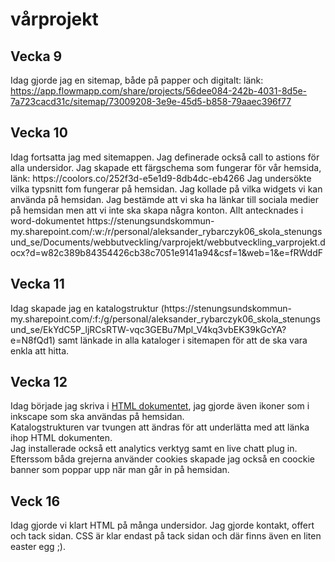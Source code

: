 # vårprojekt

<h2> Vecka 9 </h2>

Idag gjorde jag en sitemap, både på papper och digitalt: länk: https://app.flowmapp.com/share/projects/56dee084-242b-4031-8d5e-7a723cacd31c/sitemap/73009208-3e9e-45d5-b858-79aaec396f77

<h2>Vecka 10</h2>
Idag fortsatta jag med sitemappen. Jag definerade också call to astions för alla undersidor. Jag skapade ett färgschema som fungerar för vår hemsida, länk: https://coolors.co/252f3d-e5e1d9-8db4dc-eb4266
Jag undersökte vilka typsnitt fom fungerar på hemsidan. 
Jag kollade på vilka widgets vi kan använda på hemsidan. 
Jag bestämde att vi ska ha länkar till sociala medier på hemsidan men att vi inte ska skapa några konton. 
Allt antecknades i word-dokumentet  https://stenungsundskommun-my.sharepoint.com/:w:/r/personal/aleksander_rybarczyk06_skola_stenungsund_se/Documents/webbutveckling/varprojekt/webbutveckling_varprojekt.docx?d=w82c389b84354426cb38c7051e9141a94&csf=1&web=1&e=fRWddF

<h2>Vecka 11</h2>
Idag skapade jag en katalogstruktur (https://stenungsundskommun-my.sharepoint.com/:f:/g/personal/aleksander_rybarczyk06_skola_stenungsund_se/EkYdC5P_ljRCsRTW-vqc3GEBu7Mpl_V4kq3vbEK39kGcYA?e=N8fQd1) samt länkade in alla kataloger i sitemapen för att de ska vara enkla att hitta. 

<h2>Vecka 12</h2>
Idag började jag skriva i <a href="https://stenungsundskommun-my.sharepoint.com/personal/aleksander_rybarczyk06_skola_stenungsund_se/_layouts/15/onedrive.aspx?csf=1&web=1&e=Zpa0oj&cid=95ce3ee7%2D9dab%2D462a%2Dbdcf%2Dec8f466fff11&FolderCTID=0x0120007A3F9E8FC3D17A4A871E1483F6FE81C0&id=%2Fpersonal%2Faleksander%5Frybarczyk06%5Fskola%5Fstenungsund%5Fse%2FDocuments%2Fwebbutveckling%2Fvarprojekt%2FHTML%2FHomepage%2FHomepage%5Fkod&view=0" target="_blank"> HTML dokumentet</a>, jag gjorde även ikoner som i inkscape som ska användas på hemsidan. <br> Katalogstrukturen var tvungen att ändras för att underlätta med att länka ihop HTML dokumenten. <br>
Jag installerade också ett analytics verktyg samt en live chatt plug in. Efterssom båda grejerna använder cookies skapade jag också en coockie banner som poppar upp när man går in på hemsidan. 
<h2>Veck 16</h2>
Idag gjorde vi klart HTML på många undersidor. Jag gjorde kontakt, offert och tack sidan. CSS är klar endast på tack sidan och där finns även en liten easter egg ;). 
